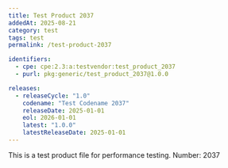 ```yaml
---
title: Test Product 2037
addedAt: 2025-08-21
category: test
tags: test
permalink: /test-product-2037

identifiers:
  - cpe: cpe:2.3:a:testvendor:test_product_2037
  - purl: pkg:generic/test_product_2037@1.0.0

releases:
  - releaseCycle: "1.0"
    codename: "Test Codename 2037"
    releaseDate: 2025-01-01
    eol: 2026-01-01
    latest: "1.0.0"
    latestReleaseDate: 2025-01-01
---
```


This is a test product file for performance testing. Number: 2037

